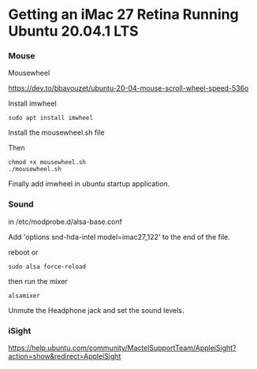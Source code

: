 # Getting an iMac 27 Retina Running Ubuntu 20.04.1 LTS

### Mouse
Mousewheel 

https://dev.to/bbavouzet/ubuntu-20-04-mouse-scroll-wheel-speed-536o

Install imwheel

    sudo apt install imwheel

Install the mousewheel.sh file

Then 

    chmod +x mousewheel.sh
    ./mousewheel.sh

Finally add imwheel in ubuntu startup application.

### Sound 

in 
/etc/modprobe.d/alsa-base.conf

Add 'options snd-hda-intel model=imac27_122' to the end of the file. 


reboot or 

    sudo alsa force-reload

then run the mixer 

    alsamixer

Unmute the Headphone jack and set the sound levels. 

### iSight

https://help.ubuntu.com/community/MactelSupportTeam/AppleiSight?action=show&redirect=AppleiSight

